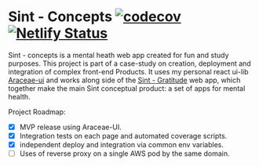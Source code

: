 # Sint - Concepts [![codecov](https://codecov.io/gh/Aaronsantos/sint-concepts/branch/master/graph/badge.svg?token=1cSv4fHHcM)](undefined) [![Netlify Status](https://api.netlify.com/api/v1/badges/e4bec7a3-6d25-4a5e-bb82-a03e5e087ab8/deploy-status)](https://app.netlify.com/sites/sint-concepts/deploys)

Sint - concepts is a mental heath web app created for fun and study purposes.
This project is part of a case-study on creation, deployment and integration of complex front-end Products.
It uses my personal react ui-lib [Araceae-ui](https://github.com/Aaronsantos/Araceae-ui) and works along side of the [Sint - Gratitude](https://github.com/Aaronsantos/sint-gratitude) web app, which together make the main Sint conceptual product: a set of apps for mental health.

Project Roadmap:
- [X] MVP release using Araceae-UI.
- [X] Integration tests on each page and automated coverage scripts.
- [X] independent deploy and integration via common env variables.
- [ ] Uses of reverse proxy on a single AWS pod by the same domain.
